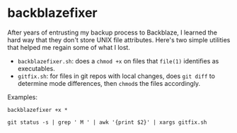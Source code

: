 # backblazefixer

After years of entrusting my backup process to Backblaze, I learned the hard way that they don't store 
UNIX file attributes.  Here's two simple utilities that helped me regain some of what I lost.

* `backblazefixer.sh`: does a `chmod +x` on files that `file(1)` identifies as executables.
* `gitfix.sh`: for files in git repos with local changes, does `git diff` to determine mode differences, then `chmod`s the files accordingly.

Examples:

```
backblazefixer +x *
```

```
git status -s | grep ' M ' | awk '{print $2}' | xargs gitfix.sh
```
